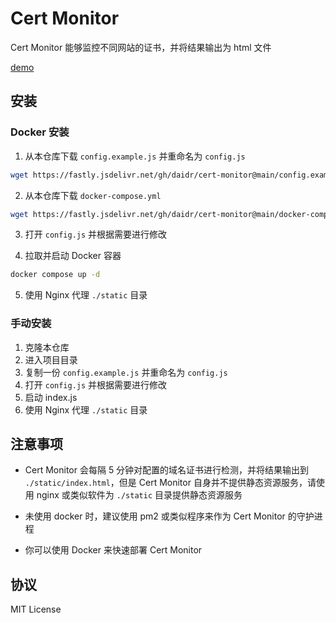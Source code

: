 # Cert Monitor

Cert Monitor 能够监控不同网站的证书，并将结果输出为 html 文件

[demo](https://cert.daidr.me/)

## 安装

### Docker 安装

1. 从本仓库下载 `config.example.js` 并重命名为 `config.js`

```bash
wget https://fastly.jsdelivr.net/gh/daidr/cert-monitor@main/config.example.js -O config.js
```

2. 从本仓库下载 `docker-compose.yml`

```bash
wget https://fastly.jsdelivr.net/gh/daidr/cert-monitor@main/docker-compose.yml
```

3. 打开 `config.js` 并根据需要进行修改

4. 拉取并启动 Docker 容器

```bash
docker compose up -d
```

5. 使用 Nginx 代理 `./static` 目录

### 手动安装
1. 克隆本仓库
2. 进入项目目录
3. 复制一份 `config.example.js` 并重命名为 `config.js`
4. 打开 `config.js` 并根据需要进行修改
5. 启动 index.js
6. 使用 Nginx 代理 `./static` 目录

## 注意事项

* Cert Monitor 会每隔 5 分钟对配置的域名证书进行检测，并将结果输出到 `./static/index.html`，但是 Cert Monitor 自身并不提供静态资源服务，请使用 nginx 或类似软件为 `./static` 目录提供静态资源服务

* 未使用 docker 时，建议使用 pm2 或类似程序来作为 Cert Monitor 的守护进程

* 你可以使用 Docker 来快速部署 Cert Monitor

## 协议

MIT License